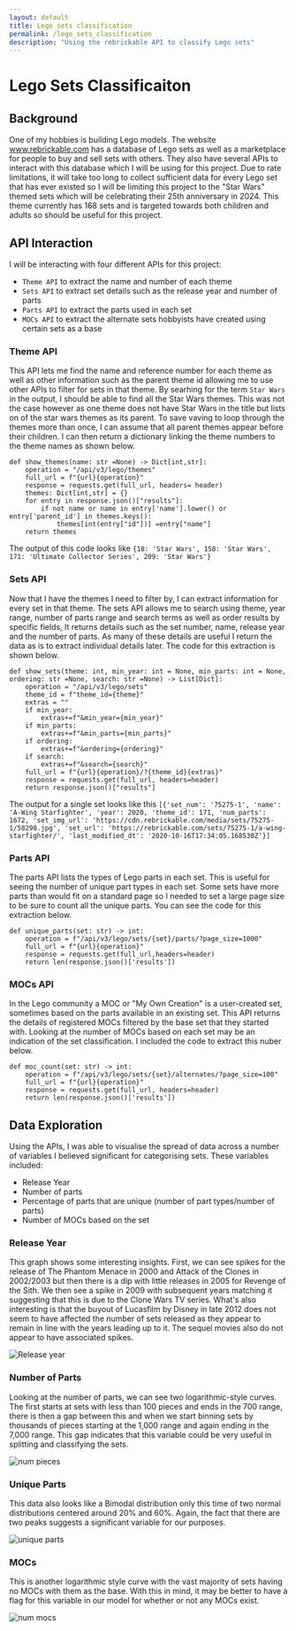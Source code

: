 ```yaml
---
layout: default
title: Lego sets classification
permalink: /lego_sets_classification
description: "Using the rebrickable API to classify Lego sets"
---
```


# Lego Sets Classificaiton
## Background

One of my hobbies is building Lego models. The website www.rebrickable.com has a database of Lego sets as well as a marketplace for people to buy and sell sets with others. They also have several  APIs to interact with this database which I will be using for this project. Due to rate limitations, it will take too long to collect sufficient data for every Lego set that has ever existed so I will be limiting this project to the "Star Wars" themed sets which will be celebrating their 25th anniversary in 2024. This theme currently has 168 sets and is targeted towards both children and adults so should be useful for this project. 

## API Interaction

I will be interacting with four different APIs for this project:
- `Theme API` to extract the name and number of each theme
- `Sets API`  to extract set details such as the release year and number of parts
- `Parts API` to extract the parts used in each set
- `MOCs API` to extract the alternate sets hobbyists have created using certain sets as a base

### Theme API

This API lets me find the name and reference number for each theme as well as other information such as the parent theme id allowing me to use other APIs to filter for sets in that theme. By searhing for the term `Star Wars` in the output, I should be able to find all the Star Wars themes. This was not the case however as one theme does not have Star Wars in the title but lists on of the star wars themes as its parent. To save vaving to loop through the themes more than once, I can assume that all parent themes appear before their children. I can then return a dictionary linking the theme numbers to the theme names as shown below.

```
def show_themes(name: str =None) -> Dict[int,str]:
    operation = "/api/v3/lego/themes"
    full_url = f"{url}{operation}"
    response = requests.get(full_url, headers= header)
    themes: Dict[int,str] = {}
    for entry in response.json()["results"]:
        if not name or name in entry['name'].lower() or entry['parent_id'] in themes.keys():
            themes[int(entry["id"])] =entry["name"]
    return themes
```
The output of this code looks like `{18: 'Star Wars', 158: 'Star Wars', 171: 'Ultimate Collector Series', 209: 'Star Wars'}`

### Sets API

Now that I have the themes I need to filter by, I can extract information for every set in that theme. The sets API allows me to search using theme, year range, number of parts range and search terms as well as order results by specific fields, It returns details such as the set number, name, release year and the number of parts. As many of these details are useful I return the data as is to extract individual details later. The code for this extraction is shown below.
```
def show_sets(theme: int, min_year: int = None, min_parts: int = None, ordering: str =None, search: str =None) -> List[Dict]:
    operation = "/api/v3/lego/sets"
    theme_id = f"theme_id={theme}"
    extras = ""
    if min_year:
        extras+=f"&min_year={min_year}"
    if min_parts:
        extras+=f"&min_parts={min_parts}"
    if ordering:
        extras+=f"&ordering={ordering}"
    if search:
        extras+=f"&search={search}"
    full_url = f"{url}{operation}/?{theme_id}{extras}"
    response = requests.get(full_url, headers=header)
    return response.json()["results"]

```
The output for a single set looks like this `[{'set_num': '75275-1', 'name': 'A-Wing Starfighter', 'year': 2020, 'theme_id': 171, 'num_parts': 1672, 'set_img_url': 'https://cdn.rebrickable.com/media/sets/75275-1/58298.jpg', 'set_url': 'https://rebrickable.com/sets/75275-1/a-wing-starfighter/', 'last_modified_dt': '2020-10-16T17:34:05.168530Z'}]`

### Parts API

The parts API lists the types of Lego parts in each set. This is useful for seeing the number of unique part types in each set. Some sets have more parts than would fit on a standard page so I needed to set a large page size to be sure to count all the unique parts. You can see the code for this extraction below.
```
def unique_parts(set: str) -> int:
    operation = f"/api/v3/lego/sets/{set}/parts/?page_size=1000"
    full_url = f"{url}{operation}"
    response = requests.get(full_url,headers=header)
    return len(response.json()['results'])
```

### MOCs API

In the Lego community a MOC or "My Own Creation" is a user-created set, sometimes based on the parts available in an existing set. This API returns the details of registered MOCs filtered by the base set that they started with. Looking at the number of MOCs based on each set may be an indication of the set classification. I included the code to extract this nuber below.
```
def moc_count(set: str) -> int:
    operation = f"/api/v3/lego/sets/{set}/alternates/?page_size=100"
    full_url = f"{url}{operation}"
    response = requests.get(full_url, headers=header)
    return len(response.json()['results'])
```

## Data Exploration

Using the APIs, I was able to visualise the spread of data across a number of variables I believed significant for categorising sets. These variables included:
- Release Year
- Number of parts
- Percentage of parts that are unique (number of part types/number of parts)
- Number of MOCs based on the set

### Release Year

This graph shows some interesting insights. First, we can see spikes for the release of The Phantom Menace in 2000 and Attack of the Clones in 2002/2003 but then there is a dip with little releases in 2005 for Revenge of the Sith. We then see a spike in 2009 with subsequent years matching it suggesting that this is due to the Clone Wars TV series. What's also interesting is that the buyout of Lucasfilm by Disney in late 2012 does not seem to have affected the number of sets released as they appear to remain in line with the years leading up to it. The sequel movies also do not appear to have associated spikes.

![Release year](https://github.com/SamMatt87/SamMatt87.github.io/assets/18587666/96fb44fc-202c-430f-94bb-9dea677c8f05)


### Number of Parts

Looking at the number of parts, we can see two logarithmic-style curves. The first starts at sets with less than 100 pieces and ends in the 700 range, there is then a gap between this and when we start binning sets by thousands of pieces starting at the 1,000 range and again ending in the 7,000 range. This gap indicates that this variable could be very useful in splitting and classifying the sets.

![num pieces](https://github.com/SamMatt87/SamMatt87.github.io/assets/18587666/32aceeed-68d0-46fa-829d-8561aa771a28)


### Unique Parts

This data also looks like a Bimodal distribution only this time of two normal distributions centered around 20% and 60%. Again, the fact that there are two peaks suggests a significant variable for our purposes.

![unique parts](https://github.com/SamMatt87/SamMatt87.github.io/assets/18587666/54ef1985-7322-41da-b4a1-0c75d4b6e88d)


### MOCs

This is another logarithmic style curve with the vast majority of sets having no MOCs with them as the base. With this in mind, it may be better to have a flag for this variable in our model for whether or not any MOCs exist.

![num mocs](https://github.com/SamMatt87/SamMatt87.github.io/assets/18587666/c8fd6f82-f86f-41ce-b5fc-c5be67bc9106)
